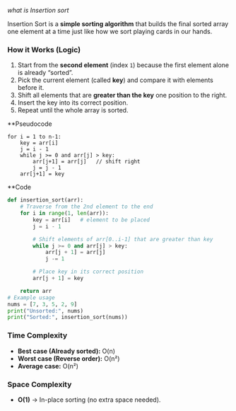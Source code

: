 *what is Insertion sort*

Insertion Sort is a **simple sorting algorithm** that builds the final sorted array one element at a time just like how we sort playing cards in our hands.

### How it Works (Logic)

1. Start from the **second element** (index `1`) because the first element alone is already “sorted”.
2. Pick the current element (called **key**) and compare it with elements before it.
3. Shift all elements that are **greater than the key** one position to the right.
4. Insert the key into its correct position.
5. Repeat until the whole array is sorted.

**Pseudocode
```
for i = 1 to n-1:
    key = arr[i]
    j = i - 1
    while j >= 0 and arr[j] > key:
        arr[j+1] = arr[j]   // shift right
        j = j - 1
    arr[j+1] = key
```

**Code 
``` python
def insertion_sort(arr):
    # Traverse from the 2nd element to the end
    for i in range(1, len(arr)):
        key = arr[i]   # element to be placed
        j = i - 1

        # Shift elements of arr[0..i-1] that are greater than key
        while j >= 0 and arr[j] > key:
            arr[j + 1] = arr[j]
            j -= 1

        # Place key in its correct position
        arr[j + 1] = key

    return arr
# Example usage
nums = [7, 3, 5, 2, 9]
print("Unsorted:", nums)
print("Sorted:", insertion_sort(nums))

```

###  Time Complexity

- **Best case (Already sorted):** O(n)
- **Worst case (Reverse order):** O(n²)
- **Average case:** O(n²)
###  Space Complexity

- **O(1)** → In-place sorting (no extra space needed).